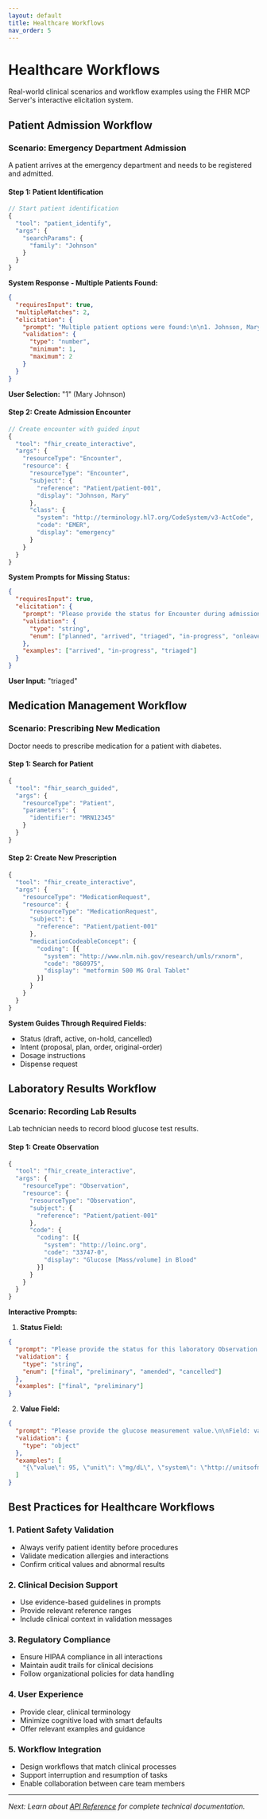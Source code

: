 ```yaml
---
layout: default
title: Healthcare Workflows
nav_order: 5
---
```


# Healthcare Workflows

Real-world clinical scenarios and workflow examples using the FHIR MCP Server's interactive elicitation system.

## Patient Admission Workflow

### Scenario: Emergency Department Admission

A patient arrives at the emergency department and needs to be registered and admitted.

#### Step 1: Patient Identification

```javascript
// Start patient identification
{
  "tool": "patient_identify",
  "args": {
    "searchParams": {
      "family": "Johnson"
    }
  }
}
```

**System Response - Multiple Patients Found:**
```json
{
  "requiresInput": true,
  "multipleMatches": 2,
  "elicitation": {
    "prompt": "Multiple patient options were found:\n\n1. Johnson, Mary (DOB: 1985-03-15, ID: patient-001)\n2. Johnson, Robert (DOB: 1978-11-20, ID: patient-002)\n\nPlease respond with the number of your choice (1-2).",
    "validation": {
      "type": "number",
      "minimum": 1,
      "maximum": 2
    }
  }
}
```

**User Selection:** "1" (Mary Johnson)

#### Step 2: Create Admission Encounter

```javascript
// Create encounter with guided input
{
  "tool": "fhir_create_interactive",
  "args": {
    "resourceType": "Encounter",
    "resource": {
      "resourceType": "Encounter",
      "subject": {
        "reference": "Patient/patient-001",
        "display": "Johnson, Mary"
      },
      "class": {
        "system": "http://terminology.hl7.org/CodeSystem/v3-ActCode",
        "code": "EMER",
        "display": "emergency"
      }
    }
  }
}
```

**System Prompts for Missing Status:**
```json
{
  "requiresInput": true,
  "elicitation": {
    "prompt": "Please provide the status for Encounter during admission workflow.\n\nField: status\nType: string\nRequired: Yes",
    "validation": {
      "type": "string",
      "enum": ["planned", "arrived", "triaged", "in-progress", "onleave", "finished", "cancelled"]
    },
    "examples": ["arrived", "in-progress", "triaged"]
  }
}
```

**User Input:** "triaged"

## Medication Management Workflow

### Scenario: Prescribing New Medication

Doctor needs to prescribe medication for a patient with diabetes.

#### Step 1: Search for Patient

```javascript
{
  "tool": "fhir_search_guided",
  "args": {
    "resourceType": "Patient",
    "parameters": {
      "identifier": "MRN12345"
    }
  }
}
```

#### Step 2: Create New Prescription

```javascript
{
  "tool": "fhir_create_interactive",
  "args": {
    "resourceType": "MedicationRequest",
    "resource": {
      "resourceType": "MedicationRequest",
      "subject": {
        "reference": "Patient/patient-001"
      },
      "medicationCodeableConcept": {
        "coding": [{
          "system": "http://www.nlm.nih.gov/research/umls/rxnorm",
          "code": "860975",
          "display": "metformin 500 MG Oral Tablet"
        }]
      }
    }
  }
}
```

**System Guides Through Required Fields:**
- Status (draft, active, on-hold, cancelled)
- Intent (proposal, plan, order, original-order)
- Dosage instructions
- Dispense request

## Laboratory Results Workflow

### Scenario: Recording Lab Results

Lab technician needs to record blood glucose test results.

#### Step 1: Create Observation

```javascript
{
  "tool": "fhir_create_interactive",
  "args": {
    "resourceType": "Observation",
    "resource": {
      "resourceType": "Observation",
      "subject": {
        "reference": "Patient/patient-001"
      },
      "code": {
        "coding": [{
          "system": "http://loinc.org",
          "code": "33747-0",
          "display": "Glucose [Mass/volume] in Blood"
        }]
      }
    }
  }
}
```

**Interactive Prompts:**

1. **Status Field:**
```json
{
  "prompt": "Please provide the status for this laboratory Observation.\n\nField: status\nType: string\nRequired: Yes",
  "validation": {
    "type": "string",
    "enum": ["final", "preliminary", "amended", "cancelled"]
  },
  "examples": ["final", "preliminary"]
}
```

2. **Value Field:**
```json
{
  "prompt": "Please provide the glucose measurement value.\n\nField: valueQuantity\nType: object\nRequired: Yes",
  "validation": {
    "type": "object"
  },
  "examples": [
    "{\"value\": 95, \"unit\": \"mg/dL\", \"system\": \"http://unitsofmeasure.org\", \"code\": \"mg/dL\"}"
  ]
}
```

## Best Practices for Healthcare Workflows

### 1. Patient Safety Validation
- Always verify patient identity before procedures
- Validate medication allergies and interactions
- Confirm critical values and abnormal results

### 2. Clinical Decision Support
- Use evidence-based guidelines in prompts
- Provide relevant reference ranges
- Include clinical context in validation messages

### 3. Regulatory Compliance
- Ensure HIPAA compliance in all interactions
- Maintain audit trails for clinical decisions
- Follow organizational policies for data handling

### 4. User Experience
- Provide clear, clinical terminology
- Minimize cognitive load with smart defaults
- Offer relevant examples and guidance

### 5. Workflow Integration
- Design workflows that match clinical processes
- Support interruption and resumption of tasks
- Enable collaboration between care team members

---

*Next: Learn about [API Reference](api-reference) for complete technical documentation.*